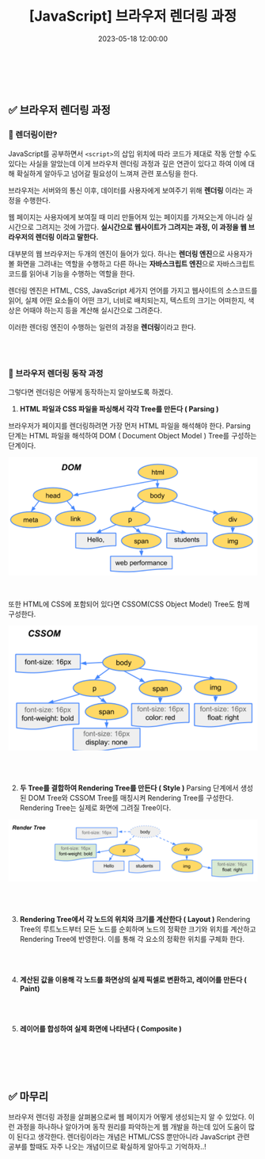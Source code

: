 ﻿---
permalink: /2023-05-18-브라우저 렌더링 과정/
title: "[JavaScript] 브라우저 렌더링 과정"
date: 2023-05-18 12:00:00
toc: true
toc_sticky: true
toc_label: "브라우저 렌더링 과정"
categories:
- JavaScript
tags:
- 카카오 클라우드 스쿨
- JavaScript
---
<br><br>

## ✅ 브라우저 렌더링 과정


### 📌 렌더링이란?

JavaScript를 공부하면서 `<script>`의 삽입 위치에 따라 코드가 제대로 작동 안할 수도 있다는 사실을 알았는데 이게 브라우저 렌더링 과정과 깊은 연관이 있다고 하여 이에 대해 확실하게 알아두고 넘어갈 필요성이 느껴져 관련 포스팅을 한다.

브라우저는 서버와의 통신 이후, 데이터를 사용자에게 보여주기 위해 **렌더링** 이라는 과정을 수행한다.

웹 페이지는 사용자에게 보여질 때 미리 만들어져 있는 페이지를 가져오는게 아니라 실시간으로 그려지는 것에 가깝다. **실시간으로 웹사이트가 그려지는 과정, 이 과정을 웹 브라우저의 렌더링 이라고 말한다.**

대부분의 웹 브라우저는 두개의 엔진이 들어가 있다. 하나는 **렌더링 엔진**으로 사용자가 볼 화면을 그려내는 역할을 수행하고 다른 하나는 **자바스크립트 엔진**으로 자바스크립트 코드를 읽어내 기능을 수행하는 역할을 한다.

렌더링 엔진은 HTML, CSS, JavaScript 세가지 언어를 가지고 웹사이트의 소스코드를 읽어, 실제 어떤 요소들이 어떤 크기, 너비로 배치되는지, 텍스트의 크기는 어떠한지, 색상은 어때야 하는지 등을 계산해 실시간으로 그려준다.

이러한 렌더링 엔진이 수행하는 일련의 과정을 **렌더링**이라고 한다.

<br><br>

### 📌 브라우저 렌더링 동작 과정

그렇다면 렌더링은 어떻게 동작하는지 알아보도록 하겠다.

1) **HTML 파일과 CSS 파일을 파싱해서 각각 Tree를 만든다 ( Parsing )**

브라우저가 페이지를 렌더링하려면 가장 먼저 HTML 파일을 해석해야 한다. Parsing 단계는 HTML 파일을 해석하여 DOM ( Document Object Model ) Tree를 구성하는 단계이다.
<p align="left">
<img src="https://github.com/idkim97/idkim97.github.io/blob/master/img/dom.png?raw=true">
</p>

<br>

또한 HTML에 CSS에 포함되어 있다면 CSSOM(CSS Object Model) Tree도 함께 구성한다.
<p align="left">
<img src="https://github.com/idkim97/idkim97.github.io/blob/master/img/cssom.png?raw=true">
</p>
<br><br>


2) **두 Tree를 결합하여 Rendering Tree를 만든다 ( Style )**
Parsing 단계에서 생성된 DOM Tree와 CSSOM Tree를 매칭시켜 Rendering Tree를 구성한다. Rendering Tree는 실제로 화면에 그려질 Tree이다.
<p align="left">
<img src="https://github.com/idkim97/idkim97.github.io/blob/master/img/rendering.png?raw=true">
</p>

<br><br>

3) **Rendering Tree에서 각 노드의 위치와 크기를 계산한다 ( Layout )**
Rendering Tree의 루트노드부터 모든 노드를 순회하며 노드의 정확한 크기와 위치를 계산하고 Rendering Tree에 반영한다. 이를 통해 각 요소의 정확한 위치를 구체화 한다.

<br><br>

4) **계산된 값을 이용해 각 노드를 화면상의 실제 픽셀로 변환하고, 레이어를 만든다 ( Paint)**

<br><br>

5) **레이어를 합성하여 실제 화면에 나타낸다 ( Composite )**


<br><br><Br><Br>

## ✅ 마무리
브라우저 렌더링 과정을 살펴봄으로써 웹 페이지가 어떻게 생성되는지 알 수 있었다. 이런 과정을 하나하나 알아가며 동작 원리를 파악하는게 웹 개발을 하는데 있어 도움이 많이 된다고 생각한다. 렌더링이라는 개념은 HTML/CSS 뿐만아니라 JavaScript 관련 공부를 할때도 자주 나오는 개념이므로 확실하게 알아두고 기억하자..!
